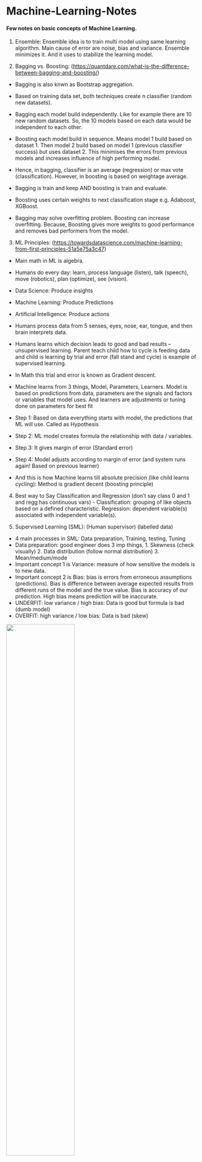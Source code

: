 # Machine-Learning-Notes
#### Few notes on basic concepts of Machine Learning. 


1. Ensemble: Ensemble idea is to train multi model using same learning algorithm. Main cause of error are noise, bias and variance. Ensemble minimizes it. And it uses to stabilize the learning model. 

2. Bagging vs. Boosting: (https://quantdare.com/what-is-the-difference-between-bagging-and-boosting/)

- Bagging is also knwn as Bootstrap aggregation. 
- Based on training data set, both techniques create n classifier (random new datasets). 

- Bagging each model build independently. Like for example there are 10 new random datasets. So, the 10 models based on each data would be independent to each other. 

- Boosting each model build in sequence. Means model 1 build based on dataset 1. Then model 2 build based on model 1 (previous classifier success) but uses dataset 2. This minimises the errors from previous models and increases influence of high performing model.

- Hence, in bagging, classifier is an average (regression) or max vote (classification). However, in boosting is based on weightage average. 
- Bagging is train and keep AND boosting is train and evaluate. 
- Boosting uses certain weights to next classification stage e.g. Adaboost, XGBoost.
- Bagging may solve overfitting problem. Boosting can increase overfitting. Because, Boosting gives more weights to good performance and removes bad performers from the model. 

3. ML Principles: (https://towardsdatascience.com/machine-learning-from-first-principles-51a5e75a3c47)

-	Main math in ML is algebra. 
-	Humans do every day: learn, process language (listen), talk (speech), move (robotics), plan (optimize), see (vision).
-	Data Science: Produce insights 
-	Machine Learning: Produce Predictions
-	Artificial Intelligence: Produce actions
-	Humans process data from 5 senses, eyes, nose, ear, tongue, and then brain interprets data. 
-	Humans learns which decision leads to good and bad results – unsupervised learning. Parent teach child how to cycle is feeding data and child is learning by trial and error (fall stand and cycle) is example of supervised learning. 
-	In Math this trial and error is known as Gradient descent.

-	Machine learns from 3 things, Model, Parameters, Learners. Model is based on predictions from data, parameters are the signals and factors or variables that model uses. And learners are adjustments or tuning done on parameters for best fit

-	Step 1: Based on data everything starts with model, the predictions that ML will use. Called as Hypothesis
-	Step 2: ML model creates formula the relationship with data / variables. 
-	Step 3: It gives margin of error (Standard error) 
-	Step 4: Model adjusts according to margin of error (and system runs again! Based on previous learner) 
-	And this is how Machine learns till absolute precision (like child learns cycling): Method is gradient decent (boosting principle)

4.	Best way to Say Classification and Regression (don’t say class 0 and 1 and regg has continuous vars) - Classification: grouping of like objects based on a defined characteristic. Regression: dependent variable(s) associated with independent variable(s).

5. Supervised Learning (SML): (Human supervisor) (labelled data)

-	4 main processes in SML: Data preparation, Training, testing, Tuning
-	Data preparation: good engineer does 3 imp things, 1. Skewness (check visually) 2. Data distribution (follow normal distribution) 3. Mean/medium/mode 
-	Important concept 1 is Variance: measure of how sensitive the models is to new data.  
-	Important concept 2 is Bias: bias is errors from erroneous assumptions (predictions). Bias is difference between average expected results from different runs of the model and the true value. Bias is accuracy of our prediction. High bias means prediction will be inaccurate. 
-	UNDERFIT: low variance / high bias: Data is good but formula is bad (dumb model)
-	OVERFIT: high variance / low bias:  Data is bad (skew) 

<p align="Left"><img width=60% src=https://user-images.githubusercontent.com/44467789/73653604-8f8fab80-46af-11ea-8b06-6a44d14d64aa.png>
  
 <br>
  
  6.	Unsupervised Learning: (minimal Human involvement) (unlabelled data)
-	Mainly used in e-commerce for cross selling
-	So if you had a dataset that had a result that showed a bunch of diverse people (diversity defined as age, race, education, income, geographic area, etc.) and you knew how much money they were spending per month on products you would group said people according to how much they spent per month regardless of those other factors.
-	Next, you could sell them more products that other people in their same spending cluster had purchased. 

7.	In predictions don’t only focus in prediction results. Try and check what is the variance in the predicted results. Specially how you evaluate the prediction score. E.g there is 80% probability for person A and B to commit crime. But for A has variance of 40% and B has variance of 5% from mean. Then your views will change, and you’ll arrest person B first and may be put A on hold. 

8.	Stable variance > Accuracy 

9.	Linear models (linear regression / logistic regression) = stable variance 



